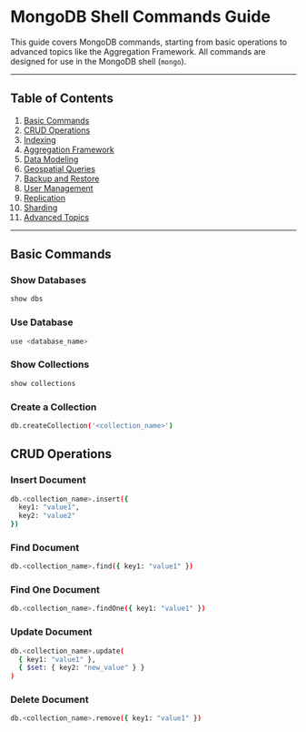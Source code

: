 # MongoDB Shell Commands Guide

This guide covers MongoDB commands, starting from basic operations to advanced topics like the Aggregation Framework. All commands are designed for use in the MongoDB shell (`mongo`).

---

## Table of Contents

1. [Basic Commands](#basic-commands)
2. [CRUD Operations](#crud-operations)
3. [Indexing](#indexing)
4. [Aggregation Framework](#aggregation-framework)
5. [Data Modeling](#data-modeling)
6. [Geospatial Queries](#geospatial-queries)
7. [Backup and Restore](#backup-and-restore)
8. [User Management](#user-management)
9. [Replication](#replication)
10. [Sharding](#sharding)
11. [Advanced Topics](#advanced-topics)

---

## Basic Commands

### Show Databases
```bash
show dbs
```
### Use Database
```bash
use <database_name>
```
### Show Collections
```bash
show collections
```
### Create a Collection
```bash
db.createCollection('<collection_name>')
```
## CRUD Operations
### Insert Document
```bash
db.<collection_name>.insert({
  key1: "value1",
  key2: "value2"
})
```
### Find Document
```bash
db.<collection_name>.find({ key1: "value1" })
```
### Find One Document
```bash
db.<collection_name>.findOne({ key1: "value1" })
```
### Update Document
```bash
db.<collection_name>.update(
  { key1: "value1" },
  { $set: { key2: "new_value" } }
)
```
### Delete Document
```bash
db.<collection_name>.remove({ key1: "value1" })
```
